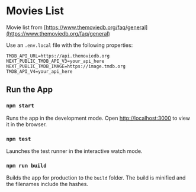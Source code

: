 # Movies List

Movie list from [https://www.themoviedb.org/faq/general](https://www.themoviedb.org/faq/general)

Use an `.env.local` file with the following properties:

```
TMDB_API_URL=https://api.themoviedb.org
NEXT_PUBLIC_TMDB_API_V3=your_api_here
NEXT_PUBLIC_TMDB_IMAGE=https://image.tmdb.org
TMDB_API_V4=your_api_here
```

## Run the App

### `npm start`

Runs the app in the development mode.
Open [http://localhost:3000](http://localhost:3000) to view it in the browser.

### `npm test`

Launches the test runner in the interactive watch mode.

### `npm run build`

Builds the app for production to the `build` folder. The build is minified and the filenames include the hashes.

